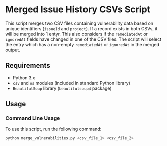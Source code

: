 # Merged Issue History CSVs Script

This script merges two CSV files containing vulnerability data based on unique identifiers (`issueId` and `project`). If a record exists in both CSVs, it will be merged into 1 entyr. This also considers if the `remediatedAt` or `ignoredAt` fields have changed in one of the CSV files. The script will select the entry which has a non-empty `remediatedAt` or `ignoredAt` in the merged output.

## Requirements

- Python 3.x
- `csv` and `os` modules (included in standard Python library)
- `BeautifulSoup` library (`beautifulsoup4` package)

## Usage

### Command Line Usage

To use this script, run the following command:

```sh
python merge_vulnerabilities.py <csv_file_1> <csv_file_2>
